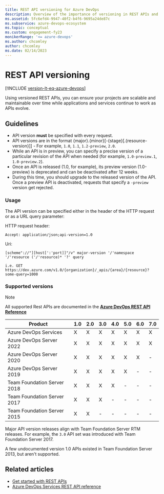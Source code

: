 ```yaml
---
title: REST API versioning for Azure DevOps
description: Overview of the importance of versioning in REST APIs and guidance on implementing versioning in your projects in Azure DevOps.
ms.assetid: 5fc6efd4-9947-40f2-b4f6-9695a24de87c
ms.subservice: azure-devops-ecosystem
ms.topic: conceptual
ms.custom: engagement-fy23
monikerRange: '<= azure-devops'
ms.author: chcomley
author: chcomley
ms.date: 02/14/2023
---
```


# REST API versioning

[!INCLUDE [version-lt-eq-azure-devops](../../includes/version-lt-eq-azure-devops.md)]

Using versioned REST APIs, you can ensure your projects are scalable and maintainable over time while applications and services continue to work as APIs evolve.

## Guidelines

* API version **must** be specified with every request.
* API versions are in the format {major}.{minor}[-{stage}[.{resource-version}]] - For example, ```1.0```, ```1.1```, ```1.2-preview```, ```2.0```.
* While an API is in preview, you can specify a precise version of a particular revision of the API when needed (for example, ```1.0-preview.1```, ```1.0-preview.2```).
* Once an API is released (1.0, for example), its preview version (1.0-preview) is deprecated and can be deactivated after 12 weeks.
* During this time, you should upgrade to the released version of the API. Once a preview API is deactivated, requests that specify a ```-preview``` version get rejected.

### Usage

The API version can be specified either in the header of the HTTP request or as a URL query parameter:

HTTP request header:

```http
Accept: application/json;api-version=1.0
```

Uri:

```no-highlight
[scheme"://"][host[':'port]]"/v" major-version '/'namespace '/'resource ('/'resource)* '?' query

i.e. GET https://dev.azure.com/v1.0/{organization}/_apis/{area}/{resource}?some-query=1000
```

### Supported versions

> [!NOTE]
> All supported Rest APIs are documented in the **[Azure DevOps REST API Reference](/rest/api/azure/devops)**

| Product                     | 1.0 | 2.0 | 3.0 | 4.0 | 5.0 | 6.0 | 7.0 |
|-----------------------------|-----|-----|-----|-----|-----|-----|-----|
| Azure DevOps Services       | X   | X   | X   | X   | X   | X   | X   |
| Azure DevOps Server 2022    | X   | X   | X   | X   | X   | X   | X   |
| Azure DevOps Server 2020    | X   | X   | X   | X   | X   | X   | -   |
| Azure DevOps Server 2019    | X   | X   | X   | X   | X   | -   | -   |
| Team Foundation Server 2018 | X   | X   | X   | X   | -   | -   | -   |
| Team Foundation Server 2017 | X   | X   | X   | -   | -   | -   | -   |
| Team Foundation Server 2015 | X   | X   | -   | -   | -   | -   | -   |

Major API version releases align with Team Foundation Server RTM releases. For example, the `3.0` API set was introduced with Team Foundation Server 2017.

A few undocumented version 1.0 APIs existed in Team Foundation Server 2013, but aren't supported.
## Related articles

* [Get started with REST APIs](../how-to/call-rest-api.md)
* [Azure DevOps Services REST API reference](/rest/api/azure/devops/)
